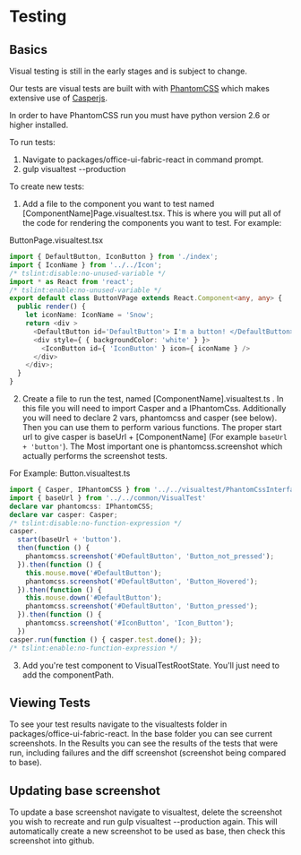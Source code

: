 # Testing

## Basics

Visual testing is still in the early stages and is subject to change.

Our tests are visual tests are built with with [PhantomCSS](https://github.com/Huddle/PhantomCSS) which makes extensive use of [Casperjs](http://casperjs.org/).

In order to have PhantomCSS run you must have python version 2.6 or higher installed.

To run tests:

1. Navigate to packages/office-ui-fabric-react in command prompt.
2. gulp visualtest --production

To create new tests:
1. Add a file to the component you want to test named [ComponentName]Page.visualtest.tsx. This is where you will put all of the code for rendering the components you want to test. For example:

ButtonPage.visualtest.tsx
```typescript
import { DefaultButton, IconButton } from './index';
import { IconName } from '../../Icon';
/* tslint:disable:no-unused-variable */
import * as React from 'react';
/* tslint:enable:no-unused-variable */
export default class ButtonVPage extends React.Component<any, any> {
  public render() {
    let iconName: IconName = 'Snow';
    return <div >
      <DefaultButton id='DefaultButton'> I'm a button! </DefaultButton>
      <div style={ { backgroundColor: 'white' } }>
        <IconButton id={ 'IconButton' } icon={ iconName } />
      </div>
    </div>;
  }
}
```
2. Create a file to run the test, named [ComponentName].visualtest.ts . In this file you will need to import Casper and a IPhantomCss. Additionally you will need to declare 2 vars, phantomcss and casper (see below). Then you can use them to perform various functions. The proper start url to give casper is baseUrl + [ComponentName] (For example ` baseUrl + 'button' `). The Most important one is phantomcss.screenshot which actually performs the screenshot tests.

For Example:
Button.visualtest.ts
```typescript
import { Casper, IPhantomCSS } from '../../visualtest/PhantomCssInterface';
import { baseUrl } from '../../common/VisualTest'
declare var phantomcss: IPhantomCSS;
declare var casper: Casper;
/* tslint:disable:no-function-expression */
casper.
  start(baseUrl + 'button').
  then(function () {
    phantomcss.screenshot('#DefaultButton', 'Button_not_pressed');
  }).then(function () {
    this.mouse.move('#DefaultButton');
    phantomcss.screenshot('#DefaultButton', 'Button_Hovered');
  }).then(function () {
    this.mouse.down('#DefaultButton');
    phantomcss.screenshot('#DefaultButton', 'Button_pressed');
  }).then(function () {
    phantomcss.screenshot('#IconButton', 'Icon_Button');
  })
casper.run(function () { casper.test.done(); });
/* tslint:enable:no-function-expression */
```
3. Add you're test component to VisualTestRootState. You'll just need to add the componentPath.

## Viewing Tests
To see your test results navigate to the visualtests folder in packages/office-ui-fabric-react. In the base folder you can see current screenshots. In the Results you can see the results of the tests that were run, including failures and the diff screenshot (screenshot being compared to base).

## Updating base screenshot
To update a base screenshot navigate to visualtest, delete the screenshot you wish to recreate and run gulp visualtest --production again. This will automatically create a new screenshot to be used as base, then check this screenshot into github.